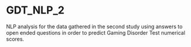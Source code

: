 # GDT_NLP_2
NLP analysis for the data gathered in the second study using answers to open ended questions in order to predict Gaming Disorder Test numerical scores.

